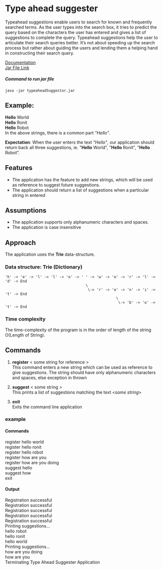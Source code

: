 # Type ahead suggester

Typeahead suggestions enable users to search for known and frequently searched terms. As the user types into the search box, it tries to predict the query based on the characters the user has entered and gives a list of suggestions to complete the query. Typeahead suggestions help the user to articulate their search queries better. It’s not about speeding up the search process but rather about guiding the users and lending them a helping hand in constructing their search query. 

[Documentation](https://docs.google.com/document/d/1NGVs2QgiqgrNyRPAmKuCFoYq-UaVKFarkPE85Cdn4VA/edit?usp=sharing)  
[Jar File Link](https://drive.google.com/file/d/1B7eLFSbkN_FHEQ6QmHQWPvGGkv1pxcw0/view?usp=sharing)  

##### Command to run jar file
```
java -jar typeaheadSuggestor.jar
```


## Example:
**Hello** World  
**Hello** Ronit  
**Hello** Robot  
In the above strings, there is a common part *"Hello"*. 

**Expectation**:  When the user enters the text *"Hello"*, our application should return back all three suggestions, ie. "**Hello** World", "**Hello** Ronit", "**Hello** Robot".

## Features
- The application has the feature to add new strings, which will be used as reference to suggest future suggestions.
- The application should return a list of suggestions when a particular string in entered

## Assumptions
- The application supports only alphanumeric characters and spaces.
- The application is case insensitive

## Approach
The application uses the **Trie** data-structure. 

### Data structure: Trie (Dictionary)

```
'h' -> 'e' -> 'l' -> 'l' -> 'o' -> ' ' -> 'w' -> 'o' -> 'r' -> 'l' -> 'd' -> End 
                                     \
                                      \-> 'r' -> 'o' -> 'n' -> 'i' -> 't' -> End
                                                   \
                                                    \-> 'b' -> 'o' -> 't' -> End
```

### Time complexity
The time-complexity of the program is in the order of length of the string O(Length of String).

## Commands
1. **register** < some string for reference >  
			This command enters a new string which can be used as reference to give suggestions. The string should have only alphanumeric characters and spaces, else exception in thrown

2. **suggest** < some string >  
			This prints a list of suggestions matching the text <*some string*>
3. **exit**  
			Exits the command line application

### example

#### Commands
register hello world  
register hello ronit  
register hello robot  
register how are you  
register how are you doing  
suggest hello  
suggest how  
exit

#### Output

Registration successful  
Registration successful  
Registration successful  
Registration successful  
Registration successful    
Printing suggestions...  
hello robot  
hello ronit  
hello world  
Printing suggestions...  
how are you doing  
how are you  
Terminating Type Ahead Suggester Application
